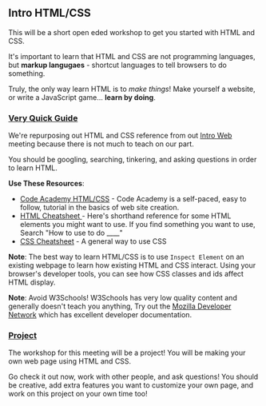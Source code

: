 ## Intro HTML/CSS

This will be a short open eded workshop to get you started with HTML and CSS.

It's important to learn that HTML and CSS are not programming languages, but **markup langugaes** - shortcut languages to tell browsers to do something.

Truly, the only way learn HTML is to *make things*! Make yourself a website, or write a JavaScript game... **learn by doing**.

### [Very Quick Guide](./reference/README.md)

We're repurposing out HTML and CSS reference from out [Intro Web](https://github.com/dvcoders/intro-web) meeting because there is not much to teach on our part.

You should be googling, searching, tinkering, and asking questions in order to learn HTML.

**Use These Resources**:

- 	[Code Academy HTML/CSS](https://www.codecademy.com/en/skills/make-a-website) - Code Academy is a self-paced, easy to follow, tutorial in the basics of web site creation.
-  [HTML Cheatsheet ](http://www.webmonkey.com/2010/02/html_cheatsheet/) - Here's shorthand reference for some HTML elements you might want to use. If you find something you want to use, Search "How to use <element> to do ____"
-  [CSS Cheatsheet](http://learnxinyminutes.com/css) - A general way to use CSS

**Note**: The best way to learn HTML/CSS is to use `Inspect Element` on an existing webpage to learn how existing HTML and CSS interact. Using your browser's developer tools, you can see how CSS classes and ids affect HTML display.

**Note**: Avoid W3Schools! W3Schools has very low quality content and generally doesn't teach you anything, Try out the [Mozilla Developer Network](https://developer.mozilla.org/en-US/) which has excellent developer documentation.

### [Project](./project/README.md)

The workshop for this meeting will be a project! You will be making your own web page using HTML and CSS.

Go check it out now, work with other people, and ask questions! You should be creative, add extra features you want to customize your own page, and work on this project on your own time too!
